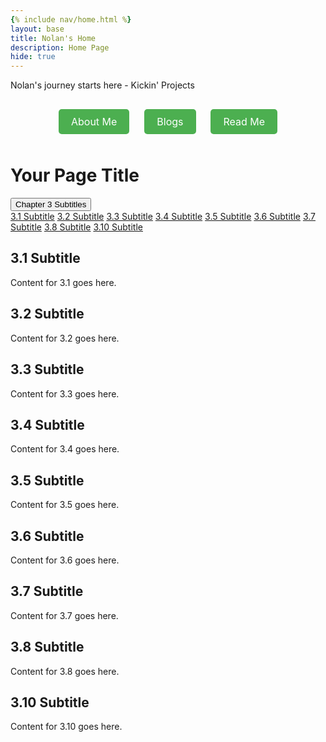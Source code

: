 ```yaml
---
{% include nav/home.html %}
layout: base
title: Nolan's Home 
description: Home Page
hide: true
---
```


Nolan's journey starts here - Kickin' Projects

<style>
  /* Change background color to light grey */
   {
      background-color: #f0f0f0; /* Light grey background */
  }

  /* Style for shortcut buttons */
  .button-container {
      text-align: center;
      margin: 20px 0;
  }
  
  .shortcut-btn {
      background-color: #4CAF50; /* Green button */
      color: white;
      padding: 10px 20px;
      border: none;
      border-radius: 5px;
      text-decoration: none;
      font-size: 16px;
      margin: 10px;
      display: inline-block;
      cursor: pointer;
  }
  
  .shortcut-btn:hover {
      background-color: #45a049; /* Darker green on hover */
  }
</style>

<!-- Add shortcut buttons -->
<div class="button-container">
  <a href="about/" class="shortcut-btn">About Me</a>
  <a href="blogs/" class="shortcut-btn">Blogs</a>
  <a href="README4YML.html/" class="shortcut-btn">Read Me</a>
</div>


<script src="https://utteranc.es/client.js"
        repo="[ENTER REPO HERE]"
        issue-term="pathname"
        theme="github-dark"
        crossorigin="anonymous"
        async>
</script>

# Your Page Title

<!-- Dropdown Menu HTML -->
<div class="dropdown">
  <button class="dropbtn">Chapter 3 Subtitles</button>
  <div class="dropdown-content">
    <a href="#3.1">3.1 Subtitle</a>
    <a href="#3.2">3.2 Subtitle</a>
    <a href="#3.3">3.3 Subtitle</a>
    <a href="#3.4">3.4 Subtitle</a>
    <a href="#3.5">3.5 Subtitle</a>
    <a href="#3.6">3.6 Subtitle</a>
    <a href="#3.7">3.7 Subtitle</a>
    <a href="#3.8">3.8 Subtitle</a>
    <a href="#3.10">3.10 Subtitle</a>
  </div>
</div>

<!-- Content -->
## 3.1 Subtitle
Content for 3.1 goes here.

## 3.2 Subtitle
Content for 3.2 goes here.

## 3.3 Subtitle
Content for 3.3 goes here.

## 3.4 Subtitle
Content for 3.4 goes here.

## 3.5 Subtitle
Content for 3.5 goes here.

## 3.6 Subtitle
Content for 3.6 goes here.

## 3.7 Subtitle
Content for 3.7 goes here.

## 3.8 Subtitle
Content for 3.8 goes here.

## 3.10 Subtitle
Content for 3.10 goes here.
